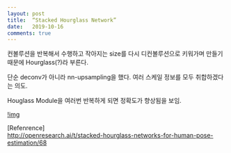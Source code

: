 ```yaml
---
layout: post
title:  “Stacked Hourglass Network”
date:   2019-10-16
comments: true
---
```


컨볼루션을 반복해서 수행하고 작아지는 size를 다시 디컨볼루션으로 키워가며 만들기 때문에 Hourglass(?)라 부른다.  

단순 deconv가 아니라 nn-upsampling을 했다. 여러 스케일 정보를 모두 취합하겠다는 의도.

Houglass Module을 여러번 반복하게 되면 정확도가 향상됨을 보임.

[!img](http://openresearch.ai/uploads/default/original/1X/00b5f6787fb30d6d23887fbe4f6a5b90e535e281.jpg)

[Refenrence]  
http://openresearch.ai/t/stacked-hourglass-networks-for-human-pose-estimation/68

